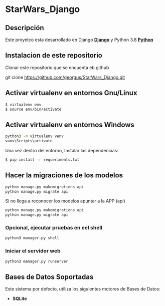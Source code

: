 # StarWars_Django

## Descripción
Este proyetco esta desarrollado en Django [**Django**](https://www.djangoproject.com/download/) y Python 3.8  [**Python**](https://www.python.org/downloads/)

## Instalacion de este repositorio
Clonar este repositorio que se encuenta eb github

git clone https://github.com/georgus/StarWars_Django.git


## Activar virtualenv en entornos Gnu/Linux

```sh
$ virtualenv env
$ source env/bin/activate
```

## Activar virtualenv en entornos Windows

```sh
python3 -m virtualenv venv
vanv\Scripts\activate
```

Una vez dentro del entorno, Instalar las dependencias:

```sh
$ pip install -r requeriments.txt
```

## Hacer la migraciones de los modelos 
```sh
python manage.py makemigrations api
python manage.py migrate api  
```
Si no llega a reconocer los modelos apuntar a la APP (api)

```sh
python manage.py makemigrations api
python manage.py migrate api 
```

### Opcional, ejecutar pruebas en eel shell
```sh
python3 manager.py shell
```

### Iniciar el servidor web

```sh
python3 manager.py runserver
```

## **Bases de Datos Soportadas**
Este sistema por defecto, utiliza los siguientes motores de Bases de Datos:
- **SQLite**
